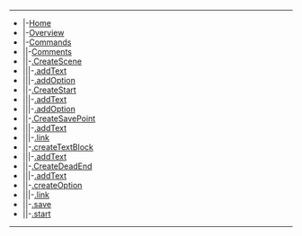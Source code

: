 ---

*   |-[Home](/README.md)
*   |-[Overview](/OVERVIEW.md)
*   |-[Commands](/commands/COMMANDS.md)
*   ||-[Comments](/commands/COMMENTS.md)
*   ||-[.CreateScene](/commands/createScene/MAIN.md)
*   |||-[.addText](/commands/createScene/ADDTEXT.md)
*   |||-[.addOption](/commands/createScene/ADDOPTION.md)
*   ||-[.CreateStart](/commands/createStart/MAIN.md)
*   |||-[.addText](/commands/createStart/ADDTEXT.md)
*   |||-[.addOption](/commands/createStart/ADDOPTION.md)
*   ||-[.CreateSavePoint](/commands/createSavePoint/MAIN.md)
*   |||-[.addText](/commands/createSavePoint/ADDTEXT.md)
*   |||-[.link](/commands/createSavePoint/LINK.md)
*   ||-[.createTextBlock](/commands/createTextBlock/MAIN.md)
*   |||-[.addText](/commands/createTextBlock/ADDTEXT.md)
*   ||-[.CreateDeadEnd](/commands/createDeadEnd/MAIN.md)
*   |||-[.addText](/commands/createDeadEnd/ADDTEXT.md)
*   ||-[.createOption](/commands/createOption/MAIN.md)
*   |||-[.link](/commands/createOption/LINK.md)
*   ||-[.save](/commands/SAVE.md)
*   ||-[.start](/commands/START.md)
---